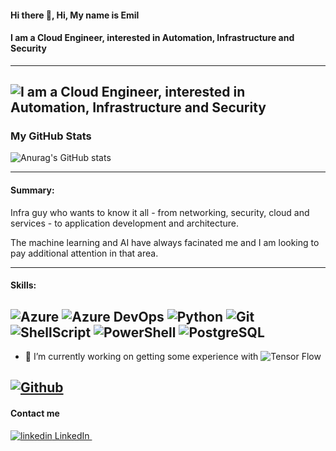 #### Hi there 👋, Hi, My name is Emil
#### I am a Cloud Engineer, interested in Automation, Infrastructure and Security
------------------------------------------------------------------------------------------
![I am a Cloud Engineer, interested in Automation, Infrastructure and Security](https://github.com/eevlogiev-hub/eevlogiev-hub/blob/main/emil.jpg)
------------------------------------------------------------------------------------------
### My GitHub Stats
![Anurag's GitHub stats](https://github-readme-stats-git-masterrstaa-rickstaa.vercel.app/api?username=eevlogiev-hub&show_icons=true&theme=radical)

------------------------------------------------------------------------------------------
#### Summary:

Infra guy who wants to know it all - from networking, security, cloud and services - to application development and architecture.

The machine learning and AI have always facinated me and I am looking to pay additional attention in that area.


------------------------------------------------------------------------------------------
#### Skills:
![Azure](https://img.shields.io/badge/Microsoft_Azure-0089D6?style=for-the-badge&logo=microsoft-azure&logoColor=white)
![Azure DevOps](https://img.shields.io/badge/Azure_DevOps-0078D7?style=for-the-badge&logo=azure-devops&logoColor=white)
![Python](https://img.shields.io/badge/Python-3776AB?style=for-the-badge&logo=python&logoColor=white)
![Git](https://img.shields.io/badge/GIT-E44C30?style=for-the-badge&logo=git&logoColor=white)
![ShellScript](https://img.shields.io/badge/Shell_Script-121011?style=for-the-badge&logo=gnu-bash&logoColor=white)
![PowerShell](https://img.shields.io/badge/powershell-5391FE?style=for-the-badge&logo=powershell&logoColor=white)
![PostgreSQL](https://img.shields.io/badge/PostgreSQL-316192?style=for-the-badge&logo=postgresql&logoColor=white)
------------------------------------------------------------------------------------------


- 🔭 I’m currently working on getting some experience with ![Tensor Flow](https://img.shields.io/badge/TensorFlow-FF6F00?style=for-the-badge&logo=tensorflow&logoColor=white)

[![Github](https://img.shields.io/github/followers/Irtun?label=Follow&style=social)](https://github.com/eevlogiev-hub)
------------------------------------------------------------------------------------------

#### Contact me  

  <a href="https://www.linkedin.com/in//" rel="nofollow noreferrer">
    <img src="https://i.stack.imgur.com/gVE0j.png" alt="linkedin"> LinkedIn
  </a> &nbsp; 
